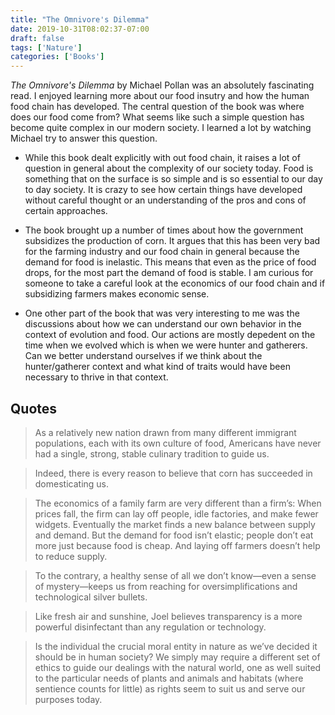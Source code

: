 ```yaml
---
title: "The Omnivore's Dilemma"
date: 2019-10-31T08:02:37-07:00
draft: false
tags: ['Nature']
categories: ['Books']
---
```


*The Omnivore's Dilemma* by Michael Pollan was an absolutely fascinating read. I enjoyed learning more about our food insutry and how the human food chain has developed. The central question of the book was where does our food come from? What seems like such a simple question has become quite complex in our modern society. I learned a lot by watching Michael try to answer this question. 

- While this book dealt explicitly with out food chain, it raises a lot of question in general about the complexity of our society today. Food is something that on the surface is so simple and is so essential to our day to day society. It is crazy to see how certain things have developed without careful thought or an understanding of the pros and cons of certain approaches. 

- The book brought up a number of times about how the government subsidizes the production of corn. It argues that this has been very bad for the farming industry and our food chain in general because the demand for food is inelastic. This means that even as the price of food drops, for the most part the demand of food is stable. I am curious for someone to take a careful look at the economics of our food chain and if subsidizing farmers makes economic sense. 

- One other part of the book that was very interesting to me was the discussions about how we can understand our own behavior in the context of evolution and food. Our actions are mostly depedent on the time when we evolved which is when we were hunter and gatherers. Can we better understand ourselves if we think about the hunter/gatherer context and what kind of traits would have been necessary to thrive in that context. 

## Quotes 

> As a relatively new nation drawn from many different immigrant populations, each with its own culture of food,
Americans have never had a single, strong, stable culinary tradition to guide us.

> Indeed, there is every reason to believe that corn has succeeded in domesticating us.

> The economics of a family farm are very different than a firm’s: When prices fall, the firm can lay off people,
idle factories, and make fewer widgets. Eventually the market finds a new balance between supply and demand.
But the demand for food isn’t elastic; people don’t eat more just because food is cheap. And laying off farmers
doesn’t help to reduce supply.

> To the contrary, a healthy sense of all we don’t know—even a sense of mystery—keeps us from reaching for
oversimplifications and technological silver bullets.

> Like fresh air and sunshine, Joel believes transparency is a more powerful disinfectant than any regulation or
technology.

> Is the individual the crucial moral entity in nature as we’ve decided it should be in human society? We simply
may require a different set of ethics to guide our dealings with the natural world, one as well suited to the
particular needs of plants and animals and habitats (where sentience counts for little) as rights seem to suit us
and serve our purposes today.


